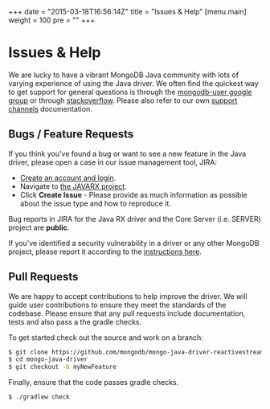 +++
date = "2015-03-18T16:56:14Z"
title = "Issues & Help"
[menu.main]
  weight = 100
  pre = "<i class='fa fa-life-ring'></i>"
+++

# Issues & Help

We are lucky to have a vibrant MongoDB Java community with lots of varying
experience of using the Java driver.  We often find the quickest way to get support for
general questions is through the [mongodb-user google group](http://groups.google.com/group/mongodb-user)
or through [stackoverflow](http://stackoverflow.com/questions/tagged/mongodb+java).  Please also
refer to our own [support channels](http://www.mongodb.org/about/support) documentation.

## Bugs / Feature Requests

If you think you’ve found a bug or want to see a new feature in the Java driver,
please open a case in our issue management tool, JIRA:

- [Create an account and login](https://jira.mongodb.org).
- Navigate to [the JAVARX project](https://jira.mongodb.org/browse/JAVARX).
- Click **Create Issue** - Please provide as much information as possible about the issue type and how to reproduce it.

Bug reports in JIRA for the Java RX driver and the Core Server (i.e. SERVER) project are **public**.

If you’ve identified a security vulnerability in a driver or any other
MongoDB project, please report it according to the [instructions here](http://docs.mongodb.org/manual/tutorial/create-a-vulnerability-report).

## Pull Requests

We are happy to accept contributions to help improve the driver.
We will guide user contributions to ensure they meet the standards of the codebase.
Please ensure that any pull requests include documentation, tests and also pass
a the gradle checks.

To get started check out the source and work on a branch:

```bash
$ git clone https://github.com/mongodb/mongo-java-driver-reactivestreams.git
$ cd mongo-java-driver
$ git checkout -b myNewFeature
```

Finally, ensure that the code passes gradle checks.
```bash
$ ./gradlew check
```
